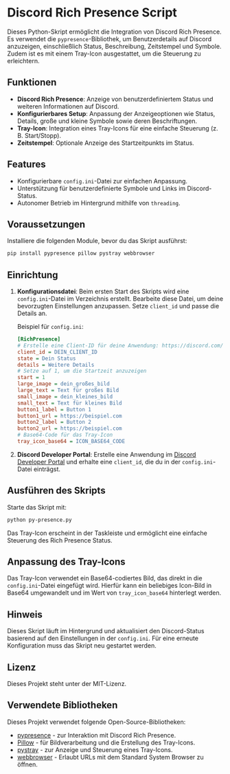 
# Discord Rich Presence Script

Dieses Python-Skript ermöglicht die Integration von Discord Rich Presence. 
Es verwendet die `pypresence`-Bibliothek, um Benutzerdetails auf Discord anzuzeigen, 
einschließlich Status, Beschreibung, Zeitstempel und Symbole. Zudem ist es mit einem 
Tray-Icon ausgestattet, um die Steuerung zu erleichtern.

## Funktionen

- **Discord Rich Presence**: Anzeige von benutzerdefiniertem Status und weiteren Informationen auf Discord.
- **Konfigurierbares Setup**: Anpassung der Anzeigeoptionen wie Status, Details, große und kleine Symbole sowie deren Beschriftungen.
- **Tray-Icon**: Integration eines Tray-Icons für eine einfache Steuerung (z. B. Start/Stopp).
- **Zeitstempel**: Optionale Anzeige des Startzeitpunkts im Status.

## Features

- Konfigurierbare `config.ini`-Datei zur einfachen Anpassung.
- Unterstützung für benutzerdefinierte Symbole und Links im Discord-Status.
- Autonomer Betrieb im Hintergrund mithilfe von `threading`.

## Voraussetzungen

Installiere die folgenden Module, bevor du das Skript ausführst:

```bash
pip install pypresence pillow pystray webbrowser
```

## Einrichtung

1. **Konfigurationsdatei**: Beim ersten Start des Skripts wird eine `config.ini`-Datei im Verzeichnis erstellt. 
   Bearbeite diese Datei, um deine bevorzugten Einstellungen anzupassen. Setze `client_id` und passe die Details an.

   Beispiel für `config.ini`:

   ```ini
   [RichPresence]
   # Erstelle eine Client-ID für deine Anwendung: https://discord.com/developers/applications
   client_id = DEIN_CLIENT_ID
   state = Dein Status
   details = Weitere Details
   # Setze auf 1, um die Startzeit anzuzeigen
   start = 1
   large_image = dein_großes_bild
   large_text = Text für großes Bild
   small_image = dein_kleines_bild
   small_text = Text für kleines Bild
   button1_label = Button 1
   button1_url = https://beispiel.com
   button2_label = Button 2
   button2_url = https://beispiel.com
   # Base64-Code für das Tray-Icon
   tray_icon_base64 = ICON_BASE64_CODE
   ```

2. **Discord Developer Portal**: Erstelle eine Anwendung im 
   [Discord Developer Portal](https://discord.com/developers/applications) und erhalte eine `client_id`, 
   die du in der `config.ini`-Datei einträgst.

## Ausführen des Skripts

Starte das Skript mit:

```bash
python py-presence.py
```

Das Tray-Icon erscheint in der Taskleiste und ermöglicht eine einfache Steuerung des Rich Presence Status.

## Anpassung des Tray-Icons

Das Tray-Icon verwendet ein Base64-codiertes Bild, das direkt in die `config.ini`-Datei eingefügt wird. 
Hierfür kann ein beliebiges Icon-Bild in Base64 umgewandelt und im Wert von `tray_icon_base64` hinterlegt werden.

## Hinweis

Dieses Skript läuft im Hintergrund und aktualisiert den Discord-Status basierend auf den Einstellungen in der `config.ini`. 
Für eine erneute Konfiguration muss das Skript neu gestartet werden.

## Lizenz

Dieses Projekt steht unter der MIT-Lizenz.

## Verwendete Bibliotheken

Dieses Projekt verwendet folgende Open-Source-Bibliotheken:

- [pypresence](https://github.com/qwertyquerty/pypresence) - zur Interaktion mit Discord Rich Presence.
- [Pillow](https://python-pillow.org/) - für Bildverarbeitung und die Erstellung des Tray-Icons.
- [pystray](https://github.com/moses-palmer/pystray) - zur Anzeige und Steuerung eines Tray-Icons.
- [webbrowser](https://github.com/python/cpython/blob/3.13/Lib/webbrowser.py) - Erlaubt URLs mit dem Standard System Browser zu öffnen.
